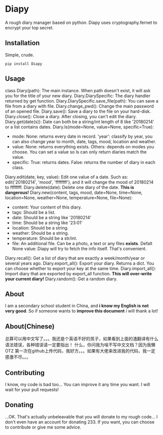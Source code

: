 ﻿# Diapy
A rough diary manager based on python.
Diapy uses cryptography.fernet to encrypt your top secret.
## Installation
Simple, crude.

    pip install Diapy
## Usage
class Diary(path): The main instance. When path doesn't exist, it will ask you for the title of your new diary.
Diary.DiarySpecific: The diary handler returned by get function.
Diary.DiarySpecific.save_file(path): You can save a file from a diary with file.
Diary.change_pwd(): Change the main password of an opened file.
Diary.save(): Save a diary to the file on your hard-disk.
Diary.close(): Close a diary. After closing, you can't edit the diary.
Diary.get(date(s)): Date can both be a string/int length of 8 like '20180214' or a list contains dates.
Diary.ls(mode=None, value=None, specific=True):
 - mode: None: returns every date in record. 'year': classify by year, you can also change year to month, date, tags, mood, location and weather.
 - value: None: returns everything exists. Others: depends on modes you choose. You can set a value so ls can only return diaries match the value.
 - specific: True: returns dates. False: returns the number of diary in each class.

Diary.edit(date, key, value): Edit one value of a date. Such as: edit('20180214', 'mood', 'ffffffff'), and it will change the mood of 20180214 to ffffffff.
Diary.delete(date): Delete one diary of the date. **This is dangerous!**
Diary.new(content, tags, mood, date=None, time=None, location=None, weather=None, temperature=None,
            file=None):
 - content: Your content of this diary.
 - tags: Should be a list.
 - date: Should be a string like '20180214'
 - time: Should be a string like '23:01'
 - location: Should be a string.
 - weather: Should be a string.
 - temperature: Should be a str/int.
 - file: An additional file. Can be a photo, a text or any files **exists**.
Defalt None value: Diapy will try to fetch the info itself. That's convenient.

Diary.recall(): Get a list of diary that are exactly a week/month/year or several years ago.
Diary.export_all(): Export your diary. Returns a dict. You can choose whether to export your key at the same time.
Diary.import_all(): Import diary that are exported by export_all function. **This will over-write your current diary!**
Diary.random(): Get a random diary.
## About
I am a secondary school student in China, and **i know my English is not very good**. So if someone wants to **improve this document** i will thank a lot!
## About(Chinese)
总算可以用中文写了。。。我还是个英语不好的孩子，如果看到上面的渣翻译有什么语法错误，各种错误请一定要指出！
什么，你问我为啥不写中文文档？因为我懒OTZ
第一次在github上传代码，我好方。。。如果有大佬来改进我的代码，我一定感激不尽。。。
## Contributing
I know, my code is bad too... You can improve it any time you want. I will wait for your pull requests!
## Donating
...OK. That's actually unbeleavable that you will donate to my rough code...
I don't even have an account for donating 233. If you want, you can choose to contribute or give me some advice.
